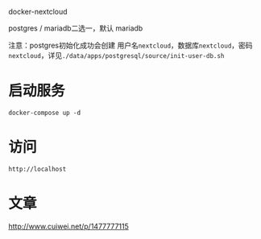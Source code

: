 docker-nextcloud

postgres / mariadb二选一，默认 mariadb

注意：postgres初始化成功会创建 用户名`nextcloud`，数据库`nextcloud`，密码`nextcloud`，详见`./data/apps/postgresql/source/init-user-db.sh`

# 启动服务
```
docker-compose up -d
```
# 访问
```
http://localhost
```

# 文章
http://www.cuiwei.net/p/1477777115
